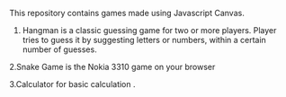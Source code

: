 
This repository contains games made using Javascript Canvas.

1. Hangman is a classic guessing game for two or more players. Player  tries to guess it by suggesting letters or numbers, within a certain number of guesses.

2.Snake Game is the Nokia 3310 game on your browser

3.Calculator for basic calculation .
